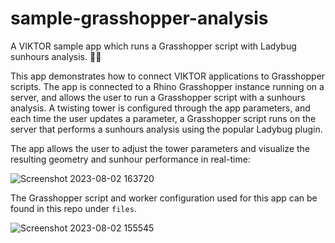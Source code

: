 # sample-grasshopper-analysis
A VIKTOR sample app which runs a Grasshopper script with Ladybug sunhours analysis. 🦗🐞

This app demonstrates how to connect VIKTOR applications to Grasshopper scripts. The app is connected to a Rhino Grasshopper instance running on a server, and allows the user to run a Grasshopper script with a sunhours analysis. A twisting tower is configured through the app parameters, and each time the user updates a parameter, a Grasshopper script runs on the server that performs a sunhours analysis using the popular Ladybug plugin.

The app allows the user to adjust the tower parameters and visualize the resulting geometry and sunhour performance in real-time:

![Screenshot 2023-08-02 163720](https://github.com/viktor-platform/sample-grasshopper-analysis/assets/93203883/9cf0c837-af95-4dd5-90a2-8989bfa7c69c)

The Grasshopper script and worker configuration used for this app can be found in this repo under `files`.

![Screenshot 2023-08-02 155545](https://github.com/viktor-platform/sample-grasshopper-analysis/assets/93203883/dea427a6-93ba-4256-a302-e9ba0087d9ba)
